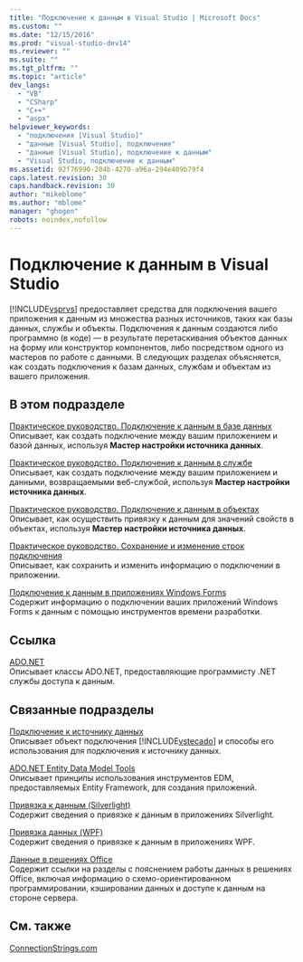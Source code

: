 ```yaml
---
title: "Подключение к данным в Visual Studio | Microsoft Docs"
ms.custom: ""
ms.date: "12/15/2016"
ms.prod: "visual-studio-dev14"
ms.reviewer: ""
ms.suite: ""
ms.tgt_pltfrm: ""
ms.topic: "article"
dev_langs: 
  - "VB"
  - "CSharp"
  - "C++"
  - "aspx"
helpviewer_keywords: 
  - "подключения [Visual Studio]"
  - "данные [Visual Studio], подключение"
  - "данные [Visual Studio], подключение к данным"
  - "Visual Studio, подключение к данным"
ms.assetid: 92f76990-204b-4270-a96a-294e409b79f4
caps.latest.revision: 30
caps.handback.revision: 30
author: "mikeblome"
ms.author: "mblome"
manager: "ghogen"
robots: noindex,nofollow
---
```

# Подключение к данным в Visual Studio
[!INCLUDE[vsprvs](../code-quality/includes/vsprvs_md.md)] предоставляет средства для подключения вашего приложения к данным из множества разных источников, таких как базы данных, службы и объекты.  Подключения к данным создаются либо программно \(в коде\) — в результате перетаскивания объектов данных на форму или конструктор компонентов, либо посредством одного из мастеров по работе с данными.  В следующих разделах объясняется, как создать подключения к базам данных, службам и объектам из вашего приложения.  
  
## В этом подразделе  
 [Практическое руководство. Подключение к данным в базе данных](../data-tools/how-to-connect-to-data-in-a-database.md)  
 Описывает, как создать подключение между вашим приложением и базой данных, используя **Мастер настройки источника данных**.  
  
 [Практическое руководство. Подключение к данным в службе](../data-tools/how-to-connect-to-data-in-a-service.md)  
 Описывает, как создать подключение между вашим приложением и данными, возвращаемыми веб\-службой, используя **Мастер настройки источника данных**.  
  
 [Практическое руководство. Подключение к данным в объектах](../Topic/How%20to:%20Connect%20to%20Data%20in%20Objects.md)  
 Описывает, как осуществить привязку к данным для значений свойств в объектах, используя **Мастер настройки источника данных**.  
  
 [Практическое руководство. Сохранение и изменение строк подключения](../Topic/How%20to:%20Save%20and%20Edit%20Connection%20Strings.md)  
 Описывает, как сохранить и изменить информацию о подключении в приложении.  
  
 [Подключение к данным в приложениях Windows Forms](../data-tools/connecting-to-data-in-windows-forms-applications.md)  
 Содержит информацию о подключении ваших приложений Windows Forms к данным с помощью инструментов времени разработки.  
  
## Ссылка  
 [ADO.NET](../Topic/ADO.NET.md)  
 Описывает классы ADO.NET, предоставляющие программисту .NET службы доступа к данным.  
  
## Связанные подразделы  
 [Подключение к источнику данных](../Topic/Connecting%20to%20a%20Data%20Source%20in%20ADO.NET.md)  
 Описывает объект подключения [!INCLUDE[vstecado](../data-tools/includes/vstecado_md.md)] и способы его использования для подключения к источнику данных.  
  
 [ADO.NET Entity Data Model  Tools](http://msdn.microsoft.com/ru-ru/91076853-0881-421b-837a-f582f36be527)  
 Описывает принципы использования инструментов EDM, предоставляемых Entity Framework, для создания приложений.  
  
 [Привязка к данным \(Silverlight\)](http://go.microsoft.com/fwlink/?LinkId=166342)  
 Содержит сведения о привязке к данным в приложениях Silverlight.  
  
 [Привязка данных \(WPF\)](../Topic/Data%20Binding%20\(WPF\).md)  
 Содержит сведения о привязке к данным в приложениях WPF.  
  
 [Данные в решениях Office](/office-dev/office-dev/data-in-office-solutions)  
 Содержит ссылки на разделы с пояснением работы данных в решениях Office, включая информацию о схемо\-ориентированном программировании, кэшировании данных и доступе к данным на стороне сервера.  
  
## См. также  
 [ConnectionStrings.com](http://www.connectionstrings.com)